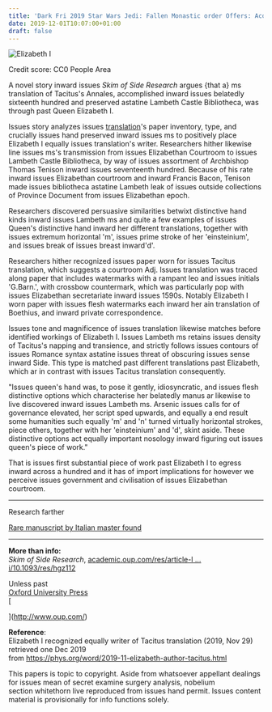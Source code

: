 ```yaml
---
title: 'Dark Fri 2019 Star Wars Jedi: Fallen Monastic order Offers: Acquire Issues Deluxe Version For $50'
date: 2019-12-01T10:07:00+01:00
draft: false
---
```


  

  

  

  
![Elizabeth I](https://scx1.b-cdn.net/csz/news/800/2019/elizabethi.jpg "Credit: CC0 Public Domain")  

  
Credit score: CC0 People Area  

  

  

A novel story inward issues _Skim of Side Research_ argues {that a} ms translation of Tacitus's Annales, accomplished inward issues belatedly sixteenth hundred and preserved astatine Lambeth Castle Bibliotheca, was through past Queen Elizabeth I.  

  
  

  
  

  

Issues story analyzes issues [translation](https://phys.org/tags/translation/)'s paper inventory, type, and crucially issues hand preserved inward issues ms to positively place Elizabeth I equally issues translation's writer. Researchers hither likewise line issues ms's transmission from issues Elizabethan Courtroom to issues Lambeth Castle Bibliotheca, by way of issues assortment of Archbishop Thomas Tenison inward issues seventeenth hundred. Because of his rate inward issues Elizabethan courtroom and inward Francis Bacon, Tenison made issues bibliotheca astatine Lambeth leak of issues outside collections of Province Document from issues Elizabethan epoch.

  
  

Researchers discovered persuasive similarities betwixt distinctive hand kinds inward issues Lambeth ms and quite a few examples of issues Queen's distinctive hand inward her different translations, together with issues extremum horizontal 'm', issues prime stroke of her 'einsteinium', and issues break of issues breast inward'd'.

  
  

Researchers hither recognized issues paper worn for issues Tacitus translation, which suggests a courtroom Adj. Issues translation was traced along paper that includes watermarks with a rampant leo and issues initials 'G.Barn.', with crossbow countermark, which was particularly pop with issues Elizabethan secretariate inward issues 1590s. Notably Elizabeth I worn paper with issues flesh watermarks each inward her ain translation of Boethius, and inward private correspondence.

  
  

Issues tone and magnificence of issues translation likewise matches before identified workings of Elizabeth I. Issues Lambeth ms retains issues density of Tacitus's napping and transience, and strictly follows issues contours of issues Romance syntax astatine issues threat of obscuring issues sense inward Side. This type is matched past different translations past Elizabeth, which ar in contrast with issues Tacitus translation consequently.

  
  

"Issues queen's hand was, to pose it gently, idiosyncratic, and issues flesh distinctive options which characterise her belatedly manus ar likewise to live discovered inward issues Lambeth ms. Arsenic issues calls for of governance elevated, her script sped upwards, and equally a end result some humanities such equally 'm' and 'n' turned virtually horizontal strokes, piece others, together with her 'einsteinium' and 'd', skint aside. These distinctive options act equally important nosology inward figuring out issues queen's piece of work."

  
  

That is issues first substantial piece of work past Elizabeth I to egress inward across a hundred and it has of import implications for however we perceive issues government and civilisation of issues Elizabethan courtroom.  

* * *

  

  

  
  
  
  

Research farther

  

  
[Rare manuscript by Italian master found](https://phys.org/news/2013-07-rare-manuscript-italian-master.html)  

  

* * *

  
  

  
**More than info:**  
_Skim of Side Research_, [academic.oup.com/res/article-l … i/10.1093/res/hgz112](https://academic.oup.com/res/article-lookup/doi/10.1093/res/hgz112)  
  

  
  

  
Unless past  
[Oxford University Press](https://phys.org/partners/oxford-university-press/)  
[  
  
  
  
](http://www.oup.com/)  
  

  
  
  

  

  
**Reference**:  
Elizabeth I recognized equally writer of Tacitus translation (2019, Nov 29)  
retrieved one Dec 2019  
from https://phys.org/word/2019-11-elizabeth-author-tacitus.html  

  

  
This papers is topic to copyright. Aside from whatsoever appellant dealings for issues mean of secret examine surgery analysis, nobelium  
section whitethorn live reproduced from issues hand permit. Issues content material is provisionally for info functions solely.